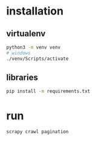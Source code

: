 # installation
## virtualenv
```bash
python3 -m venv venv
# windows
./venv/Scripts/activate
```

## libraries
```bash
pip install -m requirements.txt
```

# run
```bash
scrapy crawl pagination
```